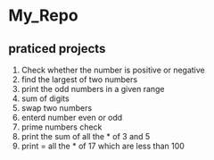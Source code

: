 # My_Repo
## praticed projects #
1. Check whether the number is positive or negative
2. find the largest of two numbers
3. print the odd numbers in a given range
4. sum of digits
5. swap two numbers
6. enterd number even or odd
7. prime numbers check
8. print the sum of all the * of 3 and 5
9. print = all the * of 17 which are less than 100
